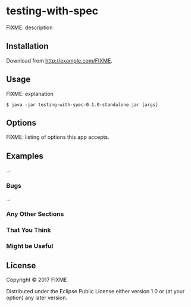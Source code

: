 # testing-with-spec

FIXME: description

## Installation

Download from http://example.com/FIXME.

## Usage

FIXME: explanation

    $ java -jar testing-with-spec-0.1.0-standalone.jar [args]

## Options

FIXME: listing of options this app accepts.

## Examples

...

### Bugs

...

### Any Other Sections
### That You Think
### Might be Useful

## License

Copyright © 2017 FIXME

Distributed under the Eclipse Public License either version 1.0 or (at
your option) any later version.
